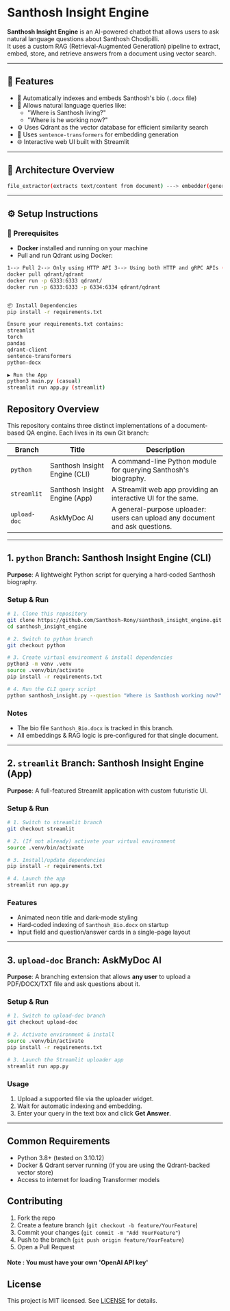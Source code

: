 # Santhosh Insight Engine

**Santhosh Insight Engine** is an AI-powered chatbot that allows users to ask natural language questions about Santhosh Chodipilli.  
It uses a custom RAG (Retrieval-Augmented Generation) pipeline to extract, embed, store, and retrieve answers from a document using vector search.

---

## 🚀 Features

- 📄 Automatically indexes and embeds Santhosh's bio (`.docx` file)
- 🤖 Allows natural language queries like:
  - "Where is Santhosh living?"
  - "Where is he working now?"
- ⚙️ Uses Qdrant as the vector database for efficient similarity search
- 🧩 Uses `sentence-transformers` for embedding generation
- 🌐 Interactive web UI built with Streamlit

---

## 🧱 Architecture Overview

```bash 
file_extractor(extracts text/content from document) ---> embedder(generates embeddings of the text) ---> Dataframe:main(creating dataframe for the text, metadata and embeddings) ---> qdrant_inserting(connect to qdrant, create collection in qdrant, and insert embeddings into qdrant with df) ---> rag(convert the user query into embedding, perform similarity search on qdrant and getting the text based data, Now passing that text retrieved fromt qdrant and query_text to the openAI client) ---> final response(main.py)
```
---

## ⚙️ Setup Instructions

### 🔗 Prerequisites

- **Docker** installed and running on your machine
- Pull and run Qdrant using Docker:

```bash 
1--> Pull 2--> Only using HTTP API 3--> Using both HTTP and gRPC APIs (choose explictly)
docker pull qdrant/qdrant
docker run -p 6333:6333 qdrant/
docker run -p 6333:6333 -p 6334:6334 qdrant/qdrant  


📦 Install Dependencies
pip install -r requirements.txt

Ensure your requirements.txt contains:
streamlit
torch
pandas
qdrant-client
sentence-transformers
python-docx

▶️ Run the App
python3 main.py (casual)
streamlit run app.py (streamlit)
```

## Repository Overview

This repository contains three distinct implementations of a document-based QA engine. Each lives in its own Git branch:

| Branch       | Title                         | Description                                                                  |
| ------------ | ----------------------------- | ---------------------------------------------------------------------------- |
| `python`     | Santhosh Insight Engine (CLI) | A command-line Python module for querying Santhosh's biography.              |
| `streamlit`  | Santhosh Insight Engine (App) | A Streamlit web app providing an interactive UI for the same.                |
| `upload-doc` | AskMyDoc AI                   | A general-purpose uploader: users can upload any document and ask questions. |

---

## 1. `python` Branch: Santhosh Insight Engine (CLI)

**Purpose**: A lightweight Python script for querying a hard‑coded Santhosh biography.

### Setup & Run

```bash
# 1. Clone this repository
git clone https://github.com/Santhosh-Rony/santhosh_insight_engine.git
cd santhosh_insight_engine

# 2. Switch to python branch
git checkout python

# 3. Create virtual environment & install dependencies
python3 -m venv .venv
source .venv/bin/activate
pip install -r requirements.txt

# 4. Run the CLI query script
python santhosh_insight.py --question "Where is Santhosh working now?"
```

### Notes

* The bio file `Santhosh_Bio.docx` is tracked in this branch.
* All embeddings & RAG logic is pre‑configured for that single document.

---

## 2. `streamlit` Branch: Santhosh Insight Engine (App)

**Purpose**: A full-featured Streamlit application with custom futuristic UI.

### Setup & Run

```bash
# 1. Switch to streamlit branch
git checkout streamlit

# 2. (If not already) activate your virtual environment
source .venv/bin/activate

# 3. Install/update dependencies
pip install -r requirements.txt

# 4. Launch the app
streamlit run app.py
```

### Features

* Animated neon title and dark-mode styling
* Hard‑coded indexing of `Santhosh_Bio.docx` on startup
* Input field and question/answer cards in a single-page layout

---

## 3. `upload-doc` Branch: AskMyDoc AI

**Purpose**: A branching extension that allows **any user** to upload a PDF/DOCX/TXT file and ask questions about it.

### Setup & Run

```bash
# 1. Switch to upload-doc branch
git checkout upload-doc

# 2. Activate environment & install
source .venv/bin/activate
pip install -r requirements.txt

# 3. Launch the Streamlit uploader app
streamlit run app.py
```

### Usage

1. Upload a supported file via the uploader widget.
2. Wait for automatic indexing and embedding.
3. Enter your query in the text box and click **Get Answer**.

---

## Common Requirements

* Python 3.8+ (tested on 3.10.12)
* Docker & Qdrant server running (if you are using the Qdrant-backed vector store)
* Access to internet for loading Transformer models

## Contributing

1. Fork the repo
2. Create a feature branch (`git checkout -b feature/YourFeature`)
3. Commit your changes (`git commit -m "Add YourFeature"`)
4. Push to the branch (`git push origin feature/YourFeature`)
5. Open a Pull Request

#### Note : You must have your own 'OpenAI API key'

## License

This project is MIT licensed. See [LICENSE](LICENSE) for details.

